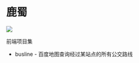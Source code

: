 # 鹿蜀

![](http://i2.zfcyc.com/coding/project/lushu_logo.png?imageView2/2/w/230)

前端项目集

* busline - 百度地图查询经过某站点的所有公交路线
